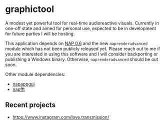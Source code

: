 # graphictool

A modest yet powerful tool for real-time audioreactive visuals. Currently in one-off state and aimed for personal use, expected to be in development for future parties I will be hosting.

This application depends on [NAP 0.6](https://github.com/napframework) and the new `naprenderadvanced` module which has not been publicly released yet. Please reach out to me if you are interested in using this software and I will consider backporting or publishing a Windows binary. Otherwise, `naprenderadvanced` should be out soon.

Other module dependencies:
- [napappgui](https://github.com/naivisoftware/napappgui)
- [napfft](https://github.com/lshoek/napfft)

## Recent projects
- https://www.instagram.com/love.transmission/
